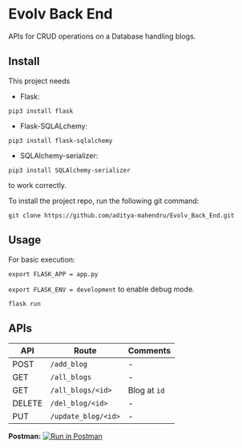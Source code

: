 # Evolv Back End

APIs for CRUD operations on a Database handling blogs.

## Install

This project needs 

* Flask:
 
`pip3 install flask`

* Flask-SQLALchemy:

`pip3 install flask-sqlalchemy`

* SQLAlchemy-serializer:
 
`pip3 install SQLAlchemy-serializer`

to work correctly.

To install the project repo, run the following git command:

`git clone https://github.com/aditya-mahendru/Evolv_Back_End.git`

## Usage

For basic execution:

`export FLASK_APP = app.py`

`export FLASK_ENV = development`
to enable debug mode.

`flask run`

## APIs

|API|Route|Comments|
|--------|---------|-------------|
|POST|`/add_blog`|-|
|GET|`/all_blogs`|-|
|GET|`/all_blogs/<id>`|Blog at `id`|
|DELETE|`/del_blog/<id>`|-|
|PUT|`/update_blog/<id>`|-|

**Postman:**
[![Run in Postman](https://run.pstmn.io/button.svg)](https://god.gw.postman.com/run-collection/15819335-67ee9064-71dc-43d6-8829-cdec10d3cac2?action=collection%2Ffork&collection-url=entityId%3D15819335-67ee9064-71dc-43d6-8829-cdec10d3cac2%26entityType%3Dcollection%26workspaceId%3D545445f2-c9f2-4e78-9a38-da7379e3ef1b)
